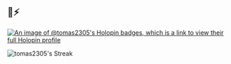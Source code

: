 ## 👋⚡

[![An image of @tomas2305's Holopin badges, which is a link to view their full Holopin profile](https://holopin.me/tomas2305)](https://holopin.io/@tomas2305)

![tomas2305's Streak](https://github-readme-streak-stats.herokuapp.com/?user=tomas2305)

<!--
**tomas2305/tomas2305** is a ✨ _special_ ✨ repository because its `README.md` (this file) appears on your GitHub profile.
-->
